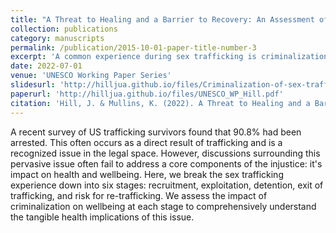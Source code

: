 ```yaml
---
title: "A Threat to Healing and a Barrier to Recovery: An Assessment of Health Impacts of Criminalization Through the Stages of Domestic Sex Trafficking"
collection: publications
category: manuscripts
permalink: /publication/2015-10-01-paper-title-number-3
excerpt: 'A common experience during sex trafficking is criminalization of victims, often for non-violent offenses related to survival. This paper demonstrates the tangible impact such crimalization has on health and recovery from trafficking.'
date: 2022-07-01
venue: 'UNESCO Working Paper Series'
slidesurl: 'http://hilljua.github.io/files/Criminalization-of-sex-trafficking-survivors-Implications-on-survivor-health.pdf'
paperurl: 'http://hilljua.github.io/files/UNESCO_WP_Hill.pdf'
citation: 'Hill, J. & Mullins, K. (2022). A Threat to Healing and a Barrier to Recovery: An Assessment of Health Impacts of Criminalization through the Stages of Domestic Sex Trafficking. UNESCO Working Paper Seriers 005-07-2022. 4W Initiative, University of Wisconsin-Madison.'
---
```


A recent survey of US trafficking survivors found that 90.8% had been arrested. This often occurs as a direct result of trafficking and is a recognized issue in the legal space. However, discussions surrounding this pervasive issue often fail to address a core components of the injustice: it's impact on health and wellbeing. Here, we break the sex trafficking experience down into six stages: recruitment, exploitation, detention, exit of trafficking, and risk for re-trafficking. We assess the impact of criminalization on wellbeing at each stage to comprehensively understand the tangible health implications of this issue.
